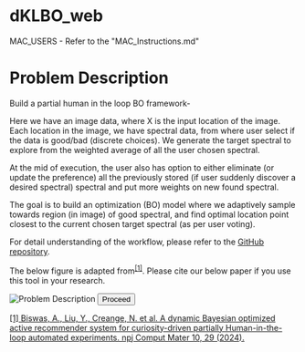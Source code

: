 # dKLBO_web

MAC_USERS - Refer to the "MAC_Instructions.md"

<div className="description-container">
      <h1>Problem Description</h1>
      <p className="description-text">
        Build a partial human in the loop BO framework- 
      </p>
      <p className='description-text'>
        Here we have an image data, where X is the input location of the image.
        Each location in the image, we have spectral data, from where user select if the data is good/bad (discrete choices).
        We generate the target spectral to explore from the weighted average of all the user chosen spectral.
      </p>
      <p className="description-text">
        At the mid of execution, the user also has option to either eliminate (or update the preference) all the previously stored 
        (if user suddenly discover a desired spectral) spectral and put more weights on new found spectral.
      </p>
      <p className="description-text">
        The goal is to build an optimization (BO) model where we adaptively sample towards region (in image) of good spectral, and 
        find optimal location point closest to the current chosen target spectral (as per user voting).
      </p>
      <p className="description-text">
        For detail understanding of the workflow, please refer to the
        <a href="https://github.com/rahulag0110/dKLBO_web" target="_blank" rel="noopener noreferrer" className="github-link"> GitHub repository</a>.
      </p>
      <p className="description-text">
      The below figure is adapted from<sup><a href="https://doi.org/10.1038/s41524-023-01191-5" target="_blank" rel="noopener noreferrer" className="github-link">[1]</a></sup>. Please cite our below paper if you use this tool in your research.
      </p>
      <img src={problemImage} alt="Problem Description" className="description-image" />
      <button className="proceed-button" onClick={onProceed}>Proceed</button>
      <p className="reference-text"><a href="https://doi.org/10.1038/s41524-023-01191-5" target="_blank" rel="noopener noreferrer" className="github-link"> [1] Biswas, A., Liu, Y., Creange, N. et al. A dynamic Bayesian optimized active recommender system for curiosity-driven partially Human-in-the-loop automated experiments. npj Comput Mater 10, 29 (2024).</a></p>
    </div>
